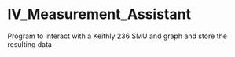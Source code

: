 # IV_Measurement_Assistant
Program to interact with a Keithly 236 SMU and graph and store the resulting data
